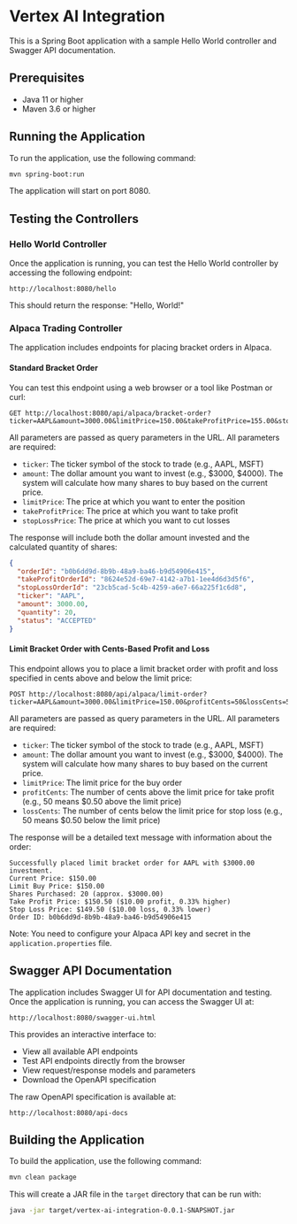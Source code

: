 # Vertex AI Integration

This is a Spring Boot application with a sample Hello World controller and Swagger API documentation.

## Prerequisites

- Java 11 or higher
- Maven 3.6 or higher

## Running the Application

To run the application, use the following command:

```bash
mvn spring-boot:run
```

The application will start on port 8080.

## Testing the Controllers

### Hello World Controller

Once the application is running, you can test the Hello World controller by accessing the following endpoint:

```
http://localhost:8080/hello
```

This should return the response: "Hello, World!"

### Alpaca Trading Controller

The application includes endpoints for placing bracket orders in Alpaca.

#### Standard Bracket Order

You can test this endpoint using a web browser or a tool like Postman or curl:

```
GET http://localhost:8080/api/alpaca/bracket-order?ticker=AAPL&amount=3000.00&limitPrice=150.00&takeProfitPrice=155.00&stopLossPrice=145.00
```

All parameters are passed as query parameters in the URL. All parameters are required:

- `ticker`: The ticker symbol of the stock to trade (e.g., AAPL, MSFT)
- `amount`: The dollar amount you want to invest (e.g., $3000, $4000). The system will calculate how many shares to buy based on the current price.
- `limitPrice`: The price at which you want to enter the position
- `takeProfitPrice`: The price at which you want to take profit
- `stopLossPrice`: The price at which you want to cut losses

The response will include both the dollar amount invested and the calculated quantity of shares:

```json
{
  "orderId": "b0b6dd9d-8b9b-48a9-ba46-b9d54906e415",
  "takeProfitOrderId": "8624e52d-69e7-4142-a7b1-1ee4d6d3d5f6",
  "stopLossOrderId": "23cb5cad-5c4b-4259-a6e7-66a225f1c6d8",
  "ticker": "AAPL",
  "amount": 3000.00,
  "quantity": 20,
  "status": "ACCEPTED"
}
```

#### Limit Bracket Order with Cents-Based Profit and Loss

This endpoint allows you to place a limit bracket order with profit and loss specified in cents above and below the limit price:

```
POST http://localhost:8080/api/alpaca/limit-order?ticker=AAPL&amount=3000.00&limitPrice=150.00&profitCents=50&lossCents=50
```

All parameters are passed as query parameters in the URL. All parameters are required:

- `ticker`: The ticker symbol of the stock to trade (e.g., AAPL, MSFT)
- `amount`: The dollar amount you want to invest (e.g., $3000, $4000). The system will calculate how many shares to buy based on the current price.
- `limitPrice`: The limit price for the buy order
- `profitCents`: The number of cents above the limit price for take profit (e.g., 50 means $0.50 above the limit price)
- `lossCents`: The number of cents below the limit price for stop loss (e.g., 50 means $0.50 below the limit price)

The response will be a detailed text message with information about the order:

```
Successfully placed limit bracket order for AAPL with $3000.00 investment.
Current Price: $150.00
Limit Buy Price: $150.00
Shares Purchased: 20 (approx. $3000.00)
Take Profit Price: $150.50 ($10.00 profit, 0.33% higher)
Stop Loss Price: $149.50 ($10.00 loss, 0.33% lower)
Order ID: b0b6dd9d-8b9b-48a9-ba46-b9d54906e415
```

Note: You need to configure your Alpaca API key and secret in the `application.properties` file.

## Swagger API Documentation

The application includes Swagger UI for API documentation and testing. Once the application is running, you can access the Swagger UI at:

```
http://localhost:8080/swagger-ui.html
```

This provides an interactive interface to:
- View all available API endpoints
- Test API endpoints directly from the browser
- View request/response models and parameters
- Download the OpenAPI specification

The raw OpenAPI specification is available at:

```
http://localhost:8080/api-docs
```

## Building the Application

To build the application, use the following command:

```bash
mvn clean package
```

This will create a JAR file in the `target` directory that can be run with:

```bash
java -jar target/vertex-ai-integration-0.0.1-SNAPSHOT.jar
```
